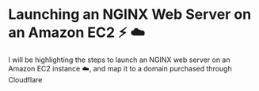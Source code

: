 # Launching an NGINX Web Server on an Amazon EC2 :zap: :cloud:

I will be highlighting the steps to launch an NGINX web server on an Amazon EC2 instance :cloud:, and map it to a domain purchased through Cloudflare

